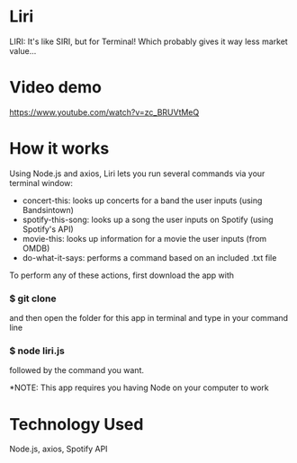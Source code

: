 # Liri
LIRI: It's like SIRI, but for Terminal! Which probably gives it way less market value...

# Video demo
https://www.youtube.com/watch?v=zc_BRUVtMeQ

# How it works
Using Node.js and axios, Liri lets you run several commands via your terminal window:<br/>
* concert-this: looks up concerts for a band the user inputs (using Bandsintown)<br/>
* spotify-this-song: looks up a song the user inputs on Spotify (using Spotify's API)<br/>
* movie-this: looks up information for a movie the user inputs (from OMDB)<br/>
* do-what-it-says: performs a command based on an included .txt file<br/>

To perform any of these actions, first download the app with

### $ git clone 

and then open the folder for this app in terminal and type in your command line

### $ node liri.js

followed by the command you want.


*NOTE: This app requires you having Node on your computer to work
# Technology Used
Node.js, axios, Spotify API
